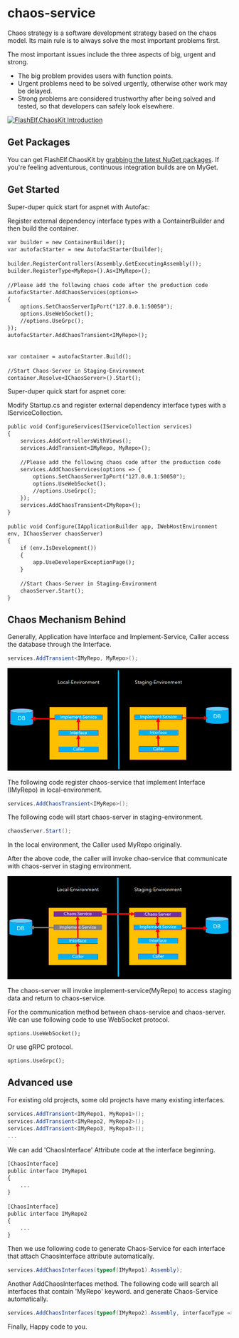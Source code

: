 # chaos-service

Chaos strategy is a software development strategy based on the chaos model. Its main rule is to always solve the most important problems first.

The most important issues include the three aspects of big, urgent and strong.

- The big problem provides users with function points.
- Urgent problems need to be solved urgently, otherwise other work may be delayed.
- Strong problems are considered trustworthy after being solved and tested, so that developers can safely look elsewhere.

[![FlashElf.ChaosKit Introduction](http://i3.ytimg.com/vi/L-iCH1w1iKU/hqdefault.jpg)](https://youtu.be/L-iCH1w1iKU "FlashElf.ChaosKit")

## Get Packages

You can get FlashElf.ChaosKit by [grabbing the latest NuGet packages](https://www.nuget.org/packages/FlashElf.ChaosKit/). If you're feeling adventurous, continuous integration builds are on MyGet.

## Get Started

Super-duper quick start for aspnet with Autofac:

Register external dependency interface types with a ContainerBuilder and then build the container.

```CSharp
var builder = new ContainerBuilder();
var autofacStarter = new AutofacStarter(builder);

builder.RegisterControllers(Assembly.GetExecutingAssembly());
builder.RegisterType<MyRepo>().As<IMyRepo>();

//Please add the following chaos code after the production code
autofacStarter.AddChaosServices(options=>
{
	options.SetChaosServerIpPort("127.0.0.1:50050");
	options.UseWebSocket();
	//options.UseGrpc();
});
autofacStarter.AddChaosTransient<IMyRepo>();


var container = autofacStarter.Build();

//Start Chaos-Server in Staging-Environment
container.Resolve<IChaosServer>().Start();
```

Super-duper quick start for aspnet core:

Modify Startup.cs and register external dependency interface types with a IServiceCollection.

```CSharp
public void ConfigureServices(IServiceCollection services)
{
	services.AddControllersWithViews();
	services.AddTransient<IMyRepo, MyRepo>();

    //Please add the following chaos code after the production code
	services.AddChaosServices(options => { 
		options.SetChaosServerIpPort("127.0.0.1:50050");
		options.UseWebSocket();
		//options.UseGrpc();
	});
	services.AddChaosTransient<IMyRepo>();
}

public void Configure(IApplicationBuilder app, IWebHostEnvironment env, IChaosServer chaosServer)
{
    if (env.IsDevelopment())
	{
		app.UseDeveloperExceptionPage();
	}

    //Start Chaos-Server in Staging-Environment
    chaosServer.Start();
}
```

## Chaos Mechanism Behind

Generally, Application have Interface and Implement-Service, Caller access the database through the Interface.

```C#
services.AddTransient<IMyRepo, MyRepo>();
```

![](./Document/Architecture1.png)

The following code register chaos-service that
implement Interface (IMyRepo) in local-environment.

```C#
services.AddChaosTransient<IMyRepo>();
```

The following code will start chaos-server in staging-environment.

```C#
chaosServer.Start();
```

In the local environment, the Caller used MyRepo originally.

After the above code, the caller will invoke chao-service that communicate with chaos-server in staging environment.

![](./Document/Architecture2.png)

The chaos-server will invoke implement-service(MyRepo) to access staging data and return to chaos-service.

For the communication method between chaos-service and chaos-server.
We can use following code to use WebSocket protocol.
```
options.UseWebSocket();
```

Or use gRPC protocol.
```
options.UseGrpc();
```

## Advanced use

For existing old projects, some old projects have many existing interfaces.
```C#
services.AddTransient<IMyRepo1, MyRepo1>();
services.AddTransient<IMyRepo2, MyRepo2>();
services.AddTransient<IMyRepo3, MyRepo3>();
...
```

We can add 'ChaosInterface' Attribute code at the interface beginning.
```
[ChaosInterface]
public interface IMyRepo1
{
	...
} 

[ChaosInterface]
public interface IMyRepo2
{
	...
} 
```

Then we use following code to generate Chaos-Service for each interface that attach ChaosInterface attribute automatically.
```C#
services.AddChaosInterfaces(typeof(IMyRepo1).Assembly);
```

Another AddChaosInterfaces method. The following code will search all interfaces that contain 'MyRepo' keyword. 
and generate Chaos-Service automatically.
```C#
services.AddChaosInterfaces(typeof(IMyRepo2).Assembly, interfaceType => interfaceType.Name.EndsWith("MyRepo"));
```

Finally, Happy code to you.
